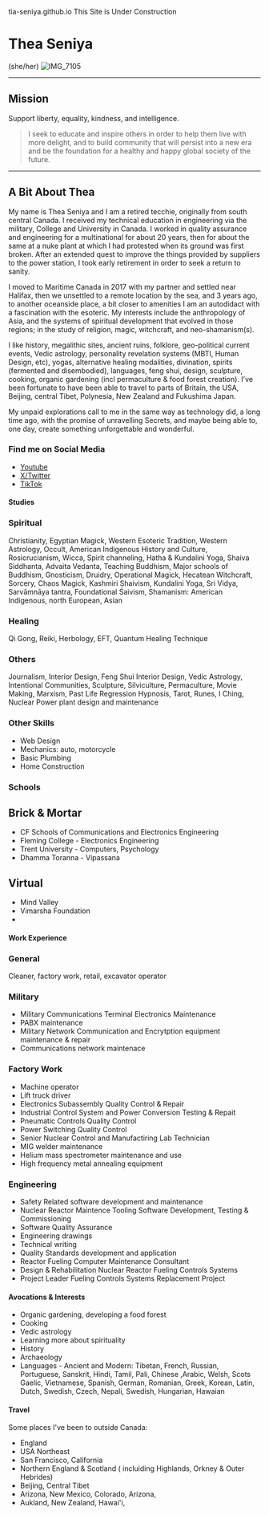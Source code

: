 tia-seniya.github.io
This Site is Under Construction

# Thea Seniya  
(she/her)
![IMG_7105](https://github.com/Tia-Seniya/tia-seniya.github.io/assets/166879066/67d179d2-6d00-4ea2-b1ff-7f0d5b859037)

---- 
## Mission 
Support liberty, equality, kindness, and intelligence.

>I seek to educate and inspire others in order to help them live with more delight, and to build community that will persist into a new era and be the foundation for a healthy and happy global society of the future. 
--- 

## A Bit About Thea

My name is Thea Seniya and I am a retired tecchie, originally from south central Canada. I received my technical education in engineering via the military, College and University in Canada. I worked in quality assurance and engineering for a multinational for about 20 years, then for about the same at a nuke plant at which I had protested when its ground was first broken. After an extended quest to improve the things provided by suppliers to the power station, I took early retirement in order to seek a return to sanity.

I moved to Maritime Canada in 2017 with my partner and settled near Halifax, then we unsettled to a remote location by the sea, and 3 years ago, to another oceanside place, a bit closer to amenities
 I am an autodidact with a fascination with the esoteric. My interests include the anthropology of Asia, and the systems of spiritual  development that evolved in those regions; in the study of religion, magic, witchcraft, and neo-shamanism(s).

I like history, megalithic sites, ancient ruins, folklore, geo-political current events, Vedic astrology, personality revelation systems (MBTI, Human Design, etc), yogas, alternative healing modalities, divination, spirits (fermented and disembodied), languages, feng shui, design, sculpture, cooking, organic gardening (incl permaculture & food forest creation).  I’ve been fortunate to have been able to travel to parts of Britain, the USA, Beijing, central Tibet, Polynesia, New Zealand and Fukushima Japan.

My unpaid explorations call to me in the same way as technology did, a long time ago, with the promise of unravelling Secrets, and maybe being able to, one day, create something unforgettable and wonderful.

### Find me on Social Media
 - [Youtube](https://www.youtube.com/@xenia_42)
 - [X/Twitter](https://www.x.com/TheaSeniya)
 - [TikTok](https://www.tiktok.com/@tia_seniya)
  
#### Studies

### Spiritual
Christianity, Egyptian Magick, Western Esoteric Tradition, Western Astrology, Occult, American Indigenous History and Culture, Rosicrucianism, Wicca, Spirit channeling, Hatha & Kundalini Yoga, Shaiva Siddhanta, Advaita Vedanta, Teaching Buddhism, Major schools of Buddhism, Gnosticism, Druidry, Operational Magick, Hecatean Witchcraft, Sorcery, Chaos Magick, Kashmiri Shaivism,  Kundalini Yoga, Sri Vidya, Sarvāmnāya tantra, Foundational Śaivism, Shamanism: American Indigenous, north European, Asian

### Healing
Qi Gong, Reiki, Herbology, EFT, Quantum Healing Technique

### Others
Journalism, Interior Design, Feng Shui Interior Design, Vedic Astrology, Intentional Communities, Sculpture, Silviculture, Permaculture, Movie Making, Marxism, Past Life Regression Hypnosis, Tarot, Runes, I Ching, Nuclear Power plant design and maintenance
### Other Skills
- Web Design
- Mechanics: auto, motorcycle
- Basic Plumbing
- Home Construction
### Schools 
## Brick & Mortar
- CF Schools of Communications and Electronics Engineering
- Fleming College - Electronics Engineering
- Trent University - Computers, Psychology
- Dhamma Toranna - Vipassana
## Virtual
 - Mind Valley
 - Vimarsha Foundation
 - 
#### Work Experience
### General
Cleaner, factory work, retail, excavator operator

### Military
 - Military Communications Terminal Electronics Maintenance
 - PABX maintenance
 - Military Network Communication and Encrytption equipment maintenance & repair
 - Communications network maintenace
   
### Factory Work
 - Machine operator
 - Lift truck driver
 - Electronics Subassembly Quality Control & Repair
 - Industrial Control System and Power Conversion Testing & Repait
 - Pneumatic Controls Quality Control
 - Power Switching Quality Control
 - Senior Nuclear Control and Manufactiring Lab Technician
 - MIG welder maintenance
 - Helium mass spectrometer maintenance and use
 - High frequency metal annealing equipment
### Engineering
 - Safety Related software development and maintenance
 - Nuclear Reactor Maintence Tooling Software Development, Testing & Commissioning
 - Software Quality Assurance
 - Engineering drawings
 - Technical writing
 - Quality Standards development and application
 - Reactor Fueling Computer Maintenance Consultant
 - Design & Rehabilitation Nuclear Reactor Fueling Controls Systems
 - Project Leader Fueling Controls Systems Replacement Project

#### Avocations & Interests

 - Organic gardening, developing a food forest
 - Cooking
 - Vedic astrology
 - Learning more about spirituality
 - History
 - Archaeology
 - Languages - Ancient and Modern: Tibetan, French, Russian, Portuguese, Sanskrit, Hindi, Tamil, Pali, Chinese ,Arabic, Welsh, Scots Gaelic, Vietnamese, Spanish, German, Romanian, Greek, Korean, Latin, Dutch, Swedish, Czech, Nepali, Swedish, Hungarian, Hawaian

#### Travel

Some places I've been to outside Canada:
- England
- USA Northeast
- San Francisco, California
- Northern England & Scotland ( incluiding Highlands, Orkney & Outer Hebrides) 
- Beijing, Central Tibet
- Arizona, New Mexico, Colorado, Arizona,
- Aukland, New Zealand, Hawai'i,




